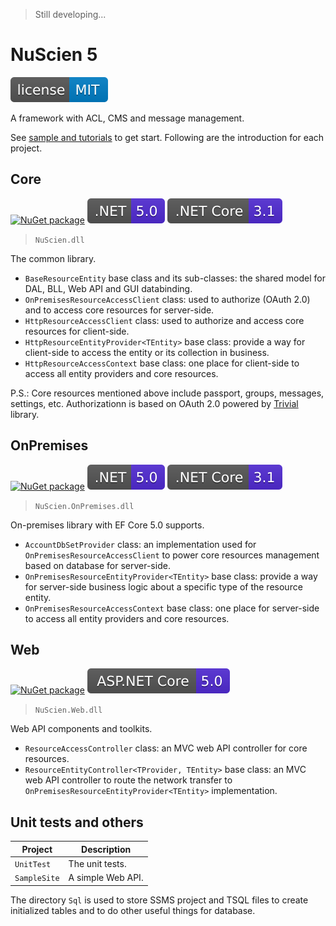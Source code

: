 > Still developing...

# NuScien 5

[![MIT Licensed](./docs/assets/badge_lisence_MIT.svg)](https://github.com/nuscien/nuscien/blob/master/LICENSE)

A framework with ACL, CMS and message management.

See [sample and tutorials](https://github.com/nuscien/sample) to get start. Following are the introduction for each project.

## Core

[![NuGet package](https://img.shields.io/nuget/dt/NuScien?label=nuget+downloads)](https://www.nuget.org/packages/NuScien)
![.NET 5.0](./docs/assets/badge_NET_5_0.svg)
![.NET Core 3.1](./docs/assets/badge_NET_Core_3_1.svg)

> `NuScien.dll`

The common library.

- `BaseResourceEntity` base class and its sub-classes: the shared model for DAL, BLL, Web API and GUI databinding.
- `OnPremisesResourceAccessClient` class: used to authorize (OAuth 2.0) and to access core resources for server-side.
- `HttpResourceAccessClient` class: used to authorize and access core resources for client-side.
- `HttpResourceEntityProvider<TEntity>` base class: provide a way for client-side to access the entity or its collection in business.
- `HttpResourceAccessContext` base class: one place for client-side to access all entity providers and core resources.

P.S.:
Core resources mentioned above include passport, groups, messages, settings, etc.
Authorizationn is based on OAuth 2.0 powered by [Trivial](https://github.com/nuscien/trivial) library.

## OnPremises

[![NuGet package](https://img.shields.io/nuget/dt/NuScien.OnPremises?label=nuget+downloads)](https://www.nuget.org/packages/NuScien.OnPremises)
![.NET 5.0](./docs/assets/badge_NET_5_0.svg)
![.NET Core 3.1](./docs/assets/badge_NET_Core_3_1.svg)

> `NuScien.OnPremises.dll`

On-premises library with EF Core 5.0 supports.

- `AccountDbSetProvider` class: an implementation used for `OnPremisesResourceAccessClient` to power core resources management based on database for server-side.
- `OnPremisesResourceEntityProvider<TEntity>` base class: provide a way for server-side business logic about a specific type of the resource entity.
- `OnPremisesResourceAccessContext` base class: one place for server-side to access all entity providers and core resources.

## Web

[![NuGet package](https://img.shields.io/nuget/dt/NuScien.Web?label=nuget+downloads)](https://www.nuget.org/packages/NuScien.Web)
![ASP.NET Core 5.0](./docs/assets/badge_ASPNET_5_0.svg)

> `NuScien.Web.dll`

Web API components and toolkits.

- `ResourceAccessController` class: an MVC web API controller for core resources.
- `ResourceEntityController<TProvider, TEntity>` base class: an MVC web API controller to route the network transfer to `OnPremisesResourceEntityProvider<TEntity>` implementation.

## Unit tests and others

| Project | Description |
| ------------ | ----------------------- |
| `UnitTest` | The unit tests. |
| `SampleSite` | A simple Web API. |

The directory `Sql` is used to store SSMS project and TSQL files to create initialized tables and to do other useful things for database.
